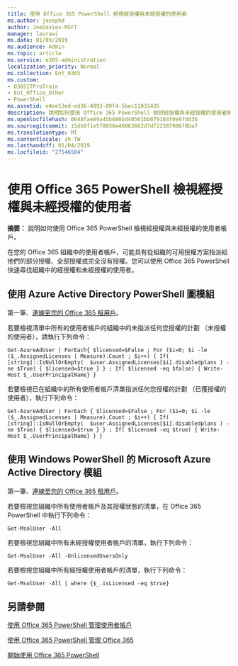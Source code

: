 ```yaml
---
title: 使用 Office 365 PowerShell 檢視經授權與未經授權的使用者
ms.author: josephd
author: JoeDavies-MSFT
manager: laurawi
ms.date: 01/03/2019
ms.audience: Admin
ms.topic: article
ms.service: o365-administration
localization_priority: Normal
ms.collection: Ent_O365
ms.custom:
- O365ITProTrain
- Ent_Office_Other
- PowerShell
ms.assetid: e4ee53ed-ed36-4993-89f4-5bec11031435
description: 說明如何使用 Office 365 PowerShell 檢視經授權與未經授權的使用者帳戶。
ms.openlocfilehash: 0648fae89a45b080bd48561bb079184f0e97dd36
ms.sourcegitcommit: 15db0f1e5f8036e46063662d7df22387906f8ba7
ms.translationtype: MT
ms.contentlocale: zh-TW
ms.lasthandoff: 01/04/2019
ms.locfileid: "27546504"
---
```

# <a name="view-licensed-and-unlicensed-users-with-office-365-powershell"></a>使用 Office 365 PowerShell 檢視經授權與未經授權的使用者

**摘要：** 說明如何使用 Office 365 PowerShell 檢視經授權與未經授權的使用者帳戶。
  
在您的 Office 365 組織中的使用者帳戶，可能具有從組織的可用授權方案指派給他們的部分授權、全部授權或完全沒有授權。您可以使用 Office 365 PowerShell 快速尋找組織中的經授權和未經授權的使用者。


## <a name="use-the-azure-active-directory-powershell-for-graph-module"></a>使用 Azure Active Directory PowerShell 圖模組

第一筆、[連線至您的 Office 365 租用戶](connect-to-office-365-powershell.md#connect-with-the-azure-active-directory-powershell-for-graph-module)。
 
若要檢視清單中所有的使用者帳戶的組織中的未指派任何您授權的計劃 （未授權的使用者），請執行下列命令：
  
```
Get-AzureAdUser | ForEach{ $licensed=$False ; For ($i=0; $i -le ($_.AssignedLicenses | Measure).Count ; $i++) { If( [string]::IsNullOrEmpty(  $user.AssignedLicenses[$i].disabledplans ) -ne $True) { $licensed=$true } } ; If( $licensed -eq $false) { Write-Host $_.UserPrincipalName} }
```

若要檢視已在組織中的所有使用者帳戶清單指派任何您授權的計劃 （已獲授權的使用者），執行下列命令：
  
```
Get-AzureAdUser | ForEach { $licensed=$False ; For ($i=0; $i -le ($_.AssignedLicenses | Measure).Count ; $i++) { If( [string]::IsNullOrEmpty(  $user.AssignedLicenses[$i].disabledplans ) -ne $True) { $licensed=$true } } ; If( $licensed -eq $true) { Write-Host $_.UserPrincipalName} } }
```

## <a name="use-the-microsoft-azure-active-directory-module-for-windows-powershell"></a>使用 Windows PowerShell 的 Microsoft Azure Active Directory 模組

第一筆、[連線至您的 Office 365 租用戶](connect-to-office-365-powershell.md#connect-with-the-microsoft-azure-active-directory-module-for-windows-powershell)。

若要檢視您組織中所有使用者帳戶及其授權狀態的清單，在 Office 365 PowerShell 中執行下列命令：
  
```
Get-MsolUser -All
```

若要檢視您組織中所有未經授權使用者帳戶的清單，執行下列命令：
  
```
Get-MsolUser -All -UnlicensedUsersOnly
```

若要檢視您組織中所有經授權使用者帳戶的清單，執行下列命令：
  
```
Get-MsolUser -All | where {$_.isLicensed -eq $true}
```

## <a name="see-also"></a>另請參閱

[使用 Office 365 PowerShell 管理使用者帳戶](manage-user-accounts-and-licenses-with-office-365-powershell.md)
  
[使用 Office 365 PowerShell 管理 Office 365](manage-office-365-with-office-365-powershell.md)
  
[開始使用 Office 365 PowerShell](getting-started-with-office-365-powershell.md)
